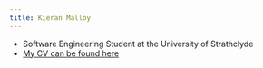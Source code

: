 ```yaml
---
title: Kieran Malloy
---
```


- Software Engineering Student at the University of Strathclyde
- <a href="media/Awesome_CV.pdf">My CV can be found here</a>

